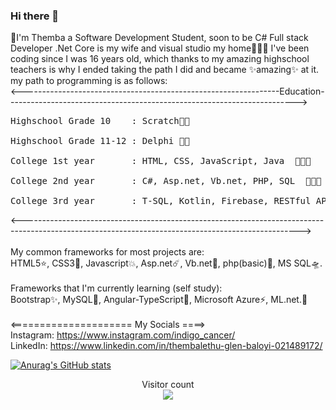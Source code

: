 ### Hi there 👋
🎉I'm Themba a Software Development Student, soon to be C# Full stack Developer .Net Core is my wife and visual studio my home👨🏽‍💻 
I've been coding since I was 16 years old, which thanks to my amazing highschool teachers is why I ended taking the path I did and became ✨amazing✨ at it.<br>
my path to programming is as follows: <br>
<----------------------------------------------------------------Education------------------------------------------------------------------------><br>
<pre>Highschool Grade 10    : Scratch👶🏽 <br>
Highschool Grade 11-12 : Delphi 🧑🏽<br>
College 1st year       : HTML, CSS, JavaScript, Java  👨🏽‍🎓  <br>
College 2nd year       : C#, Asp.net, Vb.net, PHP, SQL  👨🏽‍💻   <br>
College 3rd year       : T-SQL, Kotlin, Firebase, RESTful API's  👨🏼‍🔧 </pre>
<---------------------------------------------------------------------------------------------------------------------------------------------------><br><br>
My common frameworks for most projects are:<br>
HTML5⭐️, CSS3🌟, Javascript💥, Asp.net☄️, Vb.net🌠, php(basic)💫, MS SQL🛸.<br><br>
Frameworks that I'm currently learning (self study):<br>
Bootstrap✨, MySQL🌱, Angular-TypeScript🔭, Microsoft Azure⚡, ML.net.💬<br><br>
<===================== My Socials ====><br>
Instagram: https://www.instagram.com/indigo_cancer/ <br>
LinkedIn: https://www.linkedin.com/in/thembalethu-glen-baloyi-021489172/

[![Anurag's GitHub stats](https://github-readme-stats.vercel.app/api?username=ThembaGlen&show_icons=true&theme=radical)](https://github.com/anuraghazra/github-readme-stats)

<p align="center"> 
  Visitor count<br>
  <img src="https://profile-counter.glitch.me/ThembaGlen/count.svg" />
</p>


<!--
**ThembaGlen/ThembaGlen** is a ✨ _special_  repository because its `README.md` (this file) appears on your GitHub profile.

Here are some ideas to get you started:

- 🔭 I’m currently working on ...
- 🌱 I’m currently learning ...
- 👯 I’m looking to collaborate on ...
- 🤔 I’m looking for help with ...
- 💬 Ask me about ...
- 📫 How to reach me: ...
- 😄 Pronouns: ...
-  Fun fact: ...
-->
